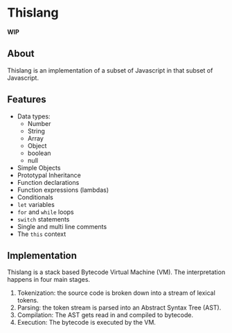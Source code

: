 # Thislang

**WIP**

## About

Thislang is an implementation of a subset of Javascript in that subset of Javascript.

## Features

-   Data types:
    -   Number
    -   String
    -   Array
    -   Object
    -   boolean
    -   null
-   Simple Objects
-   Prototypal Inheritance
-   Function declarations
-   Function expressions (lambdas)
-   Conditionals
-   `let` variables
-   `for` and `while` loops
-   `switch` statements
-   Single and multi line comments
-   The `this` context

## Implementation

Thislang is a stack based Bytecode Virtual Machine (VM). The interpretation happens in four main stages.

1. Tokenization: the source code is broken down into a stream of lexical tokens.
2. Parsing: the token stream is parsed into an Abstract Syntax Tree (AST).
3. Compilation: The AST gets read in and compiled to bytecode.
4. Execution: The bytecode is executed by the VM.
